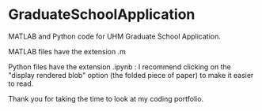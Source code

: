 # GraduateSchoolApplication
MATLAB and Python code for UHM Graduate School Application.

MATLAB files have the extension .m

Python files have the extension .ipynb : I recommend clicking on the "display rendered blob" option (the folded piece of paper) to make it easier to read.

Thank you for taking the time to look at my coding portfolio.
